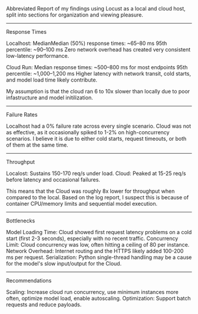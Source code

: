 Abbreviated Report of my findings using Locust as a local and cloud host, split into sections for organization and viewing pleasure.

-----
Response Times

Localhost:
MedianMedian (50%) response times: ~65–80 ms
95th percentile: ~90–100 ms
Zero network overhead has created very consistent low-latency performance.

Cloud Run:
Median response times: ~500–800 ms for most endpoints
95th percentile: ~1,000–1,200 ms
Higher latency with network transit, cold starts, and model load time likely contribute.

My assumption is that the cloud ran 6 to 10x slower than locally due to poor infastructure and model initilization.

-----
Failure Rates

Localhost had a 0% failure rate across every single scenario.
Cloud was not as effective, as it occasionally spiked to 1-2% on high-concurrency scenarios. I believe it is due to either cold starts, request timeouts, or both of them at the same time.

-----
Throughput

Localost: Sustains 150-170 req/s under load.
Cloud: Peaked at 15-25 req/s before latency and occasional failures.

This means that the Cloud was roughly 8x lower for throughput when compared to the local. Based on the log report, I suspect this is because of container CPU/memory limits and sequential model execution.

-----
Bottlenecks

Model Loading Time: Cloud showed first request latency problems on a cold start (first 2-3 seconds), especially with no recent traffic.
Concurrency Limit: Cloud concurrency was low, often hitting a ceiling of 80 per instance.
Network Overhead: Internet routing and the HTTPS likely added 100-200 ms per request.
Serialization: Python single-thread handling may be a cause for the model's slow input/output for the Cloud.

-----
Recommendations

Scaling: Increase cloud run concurrency, use minimum instances more often, optimize model load, enable autoscaling.
Optimization: Support batch requests and reduce payloads.